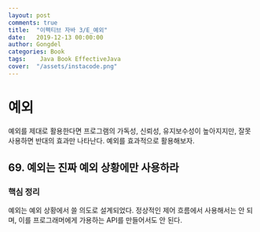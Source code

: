 ```yaml
---
layout: post
comments: true
title:  "이펙티브 자바 3/E_예외"
date:   2019-12-13 00:00:00
author: Gongdel
categories: Book
tags:	 Java Book EffectiveJava
cover:  "/assets/instacode.png"
---
```

# 예외
예외를 제대로 활용한다면 프로그램의 가독성, 신뢰성, 유지보수성이 높아지지만, 잘못 사용하면 반대의 효과만 나타난다. 예외를 효과적으로 활용해보자.  
## 69. 예외는 진짜 예외 상황에만 사용하라
### 핵심 정리
예외는 예외 상황에서 쓸 의도로 설계되었다. 정상적인 제어 흐름에서 사용해서는 안 되며, 이를 프로그래머에게 가용하는 API를 만들어서도 안 된다.
